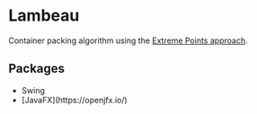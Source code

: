 # Lambeau
Container packing algorithm using the [Extreme Points approach](https://www.cirrelt.ca/documentstravail/cirrelt-2007-41.pdf).

## Packages
<ul>
  <li>Swing</li>
  <li>[JavaFX](https://openjfx.io/)</li>
</ul>
